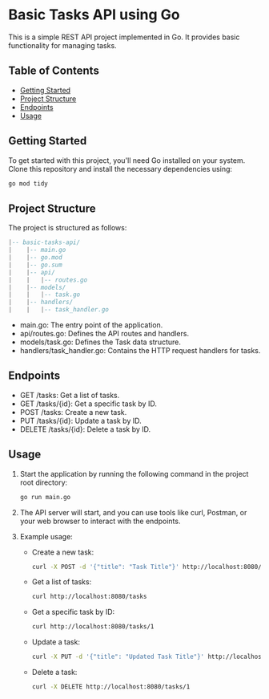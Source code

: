 # Basic Tasks API using Go

This is a simple REST API project implemented in Go. It provides basic functionality for managing tasks.

## Table of Contents
- [Getting Started](#getting-started)
- [Project Structure](#project-structure)
- [Endpoints](#endpoints)
- [Usage](#usage)

## Getting Started

To get started with this project, you'll need Go installed on your system. Clone this repository and install the necessary dependencies using:

```bash
go mod tidy
```

## Project Structure

The project is structured as follows:
```lua
|-- basic-tasks-api/
|    |-- main.go
|    |-- go.mod
|    |-- go.sum
|    |-- api/
|    |   |-- routes.go
|    |-- models/
|    |   |-- task.go
|    |-- handlers/
|    |   |-- task_handler.go
```

- main.go: The entry point of the application.
- api/routes.go: Defines the API routes and handlers.
- models/task.go: Defines the Task data structure.
- handlers/task_handler.go: Contains the HTTP request handlers for tasks.

## Endpoints

- GET /tasks: Get a list of tasks.
- GET /tasks/{id}: Get a specific task by ID.
- POST /tasks: Create a new task.
- PUT /tasks/{id}: Update a task by ID.
- DELETE /tasks/{id}: Delete a task by ID.

## Usage

1. Start the application by running the following command in the project root directory:
    ```bash
    go run main.go
    ```

2. The API server will start, and you can use tools like curl, Postman, or your web browser to interact with the endpoints.

3. Example usage:

    - Create a new task:
        ```bash
        curl -X POST -d '{"title": "Task Title"}' http://localhost:8080/tasks
        ```

    - Get a list of tasks:
        ```bash
        curl http://localhost:8080/tasks
        ```

    - Get a specific task by ID:
        ```bash
        curl http://localhost:8080/tasks/1
        ```

    - Update a task:
        ```bash
        curl -X PUT -d '{"title": "Updated Task Title"}' http://localhost:8080/tasks/1
        ```

    - Delete a task:
        ```bash
        curl -X DELETE http://localhost:8080/tasks/1
        ```
